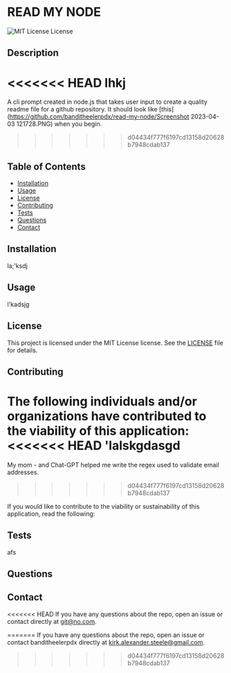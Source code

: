 
# READ MY NODE

![MIT License License](https://img.shields.io/badge/license-MIT%20License-blue.svg)
      
## Description
      
<<<<<<< HEAD
lhkj
=======
A cli prompt created in node.js that takes user input to create a quality readme file for a github repository.  It should look like [this](https://github.com/banditheelerpdx/read-my-node/Screenshot 2023-04-03 121728.PNG) when you begin.
>>>>>>> d04434f777f6197cd13158d20628b7948cdab137
      
## Table of Contents
      
- [Installation](https://github.com/banditheelerpdx/read-my-node#installation)
- [Usage](https://github.com/banditheelerpdx/read-my-node#usage)
- [License](https://github.com/banditheelerpdx/read-my-node#license)
- [Contributing](https://github.com/banditheelerpdx/read-my-node#contributing)
- [Tests](https://github.com/banditheelerpdx/read-my-node#tests)
- [Questions](https://github.com/banditheelerpdx/read-my-node#questions)
- [Contact](https://github.com/banditheelerpdx/read-my-node#contact)

## Installation
      
la;'ksdj
      
## Usage
      
l'kadsjg
      
## License
      
This project is licensed under the MIT License license. See the [LICENSE](https://opensource.org/licenses/MIT) file for details.
      
## Contributing
      
The following individuals and/or organizations have contributed to the viability of this application:
<<<<<<< HEAD
'lalskgdasgd
=======
My mom - and Chat-GPT helped me write the regex used to validate email addresses.
>>>>>>> d04434f777f6197cd13158d20628b7948cdab137

If you would like to contribute to the viability or sustainability of this application, read the following:

      
## Tests
      
afs
      
## Questions
      

      
## Contact
      
<<<<<<< HEAD
If you have any questions about the repo, open an issue or contact  directly at git@no.com.
      
=======
If you have any questions about the repo, open an issue or contact banditheelerpdx directly at kirk.alexander.steele@gmail.com.
      
>>>>>>> d04434f777f6197cd13158d20628b7948cdab137
